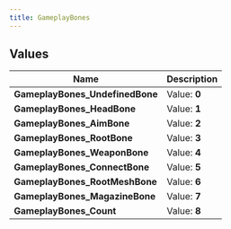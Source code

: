 ```yaml
---
title: GameplayBones
---
```


## Values
| Name | Description |
| ---- | ----------- |
| **GameplayBones_UndefinedBone** | Value: **0** |
| **GameplayBones_HeadBone** | Value: **1** |
| **GameplayBones_AimBone** | Value: **2** |
| **GameplayBones_RootBone** | Value: **3** |
| **GameplayBones_WeaponBone** | Value: **4** |
| **GameplayBones_ConnectBone** | Value: **5** |
| **GameplayBones_RootMeshBone** | Value: **6** |
| **GameplayBones_MagazineBone** | Value: **7** |
| **GameplayBones_Count** | Value: **8** |

